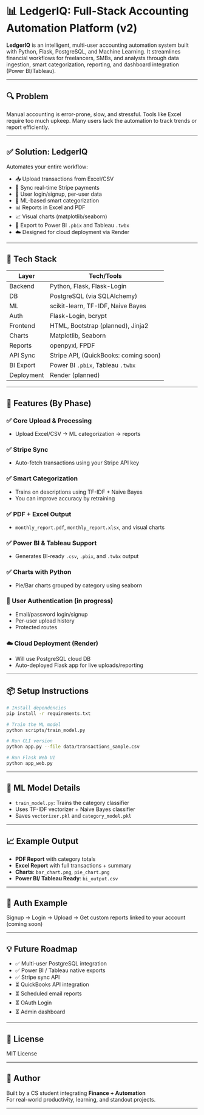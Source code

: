 # 📊 LedgerIQ: Full-Stack Accounting Automation Platform (v2)

**LedgerIQ** is an intelligent, multi-user accounting automation system built with Python, Flask, PostgreSQL, and Machine Learning. It streamlines financial workflows for freelancers, SMBs, and analysts through data ingestion, smart categorization, reporting, and dashboard integration (Power BI/Tableau).

---

## 🔍 Problem

Manual accounting is error-prone, slow, and stressful. Tools like Excel require too much upkeep. Many users lack the automation to track trends or report efficiently.

---

## ✅ Solution: LedgerIQ

Automates your entire workflow:

- 📥 Upload transactions from Excel/CSV
- 🔁 Sync real-time Stripe payments
- 🔐 User login/signup, per-user data
- 🧠 ML-based smart categorization
- 📊 Reports in Excel and PDF
- 📈 Visual charts (matplotlib/seaborn)
- 🧾 Export to Power BI `.pbix` and Tableau `.twbx`
- ☁️ Designed for cloud deployment via Render

---

## 🧱 Tech Stack

| Layer        | Tech/Tools                              |
|--------------|------------------------------------------|
| Backend      | Python, Flask, Flask-Login               |
| DB           | PostgreSQL (via SQLAlchemy)              |
| ML           | scikit-learn, TF-IDF, Naive Bayes        |
| Auth         | Flask-Login, bcrypt                      |
| Frontend     | HTML, Bootstrap (planned), Jinja2        |
| Charts       | Matplotlib, Seaborn                      |
| Reports      | openpyxl, FPDF                           |
| API Sync     | Stripe API, (QuickBooks: coming soon)    |
| BI Export    | Power BI `.pbix`, Tableau `.twbx`        |
| Deployment   | Render (planned)                         |

---

## 🚀 Features (By Phase)

### ✅ Core Upload & Processing
- Upload Excel/CSV → ML categorization → reports

### ✅ Stripe Sync
- Auto-fetch transactions using your Stripe API key

### ✅ Smart Categorization
- Trains on descriptions using TF-IDF + Naive Bayes
- You can improve accuracy by retraining

### ✅ PDF + Excel Output
- `monthly_report.pdf`, `monthly_report.xlsx`, and visual charts

### ✅ Power BI & Tableau Support
- Generates BI-ready `.csv`, `.pbix`, and `.twbx` output

### ✅ Charts with Python
- Pie/Bar charts grouped by category using seaborn

### 🔐 User Authentication (in progress)
- Email/password login/signup
- Per-user upload history
- Protected routes

### ☁️ Cloud Deployment (Render)
- Will use PostgreSQL cloud DB
- Auto-deployed Flask app for live uploads/reporting

---

## 📦 Setup Instructions

```bash
# Install dependencies
pip install -r requirements.txt

# Train the ML model
python scripts/train_model.py

# Run CLI version
python app.py --file data/transactions_sample.csv

# Run Flask Web UI
python app_web.py
```

---

## 🧠 ML Model Details

- `train_model.py`: Trains the category classifier
- Uses TF-IDF vectorizer + Naive Bayes classifier
- Saves `vectorizer.pkl` and `category_model.pkl`

---

## 📈 Example Output

- **PDF Report** with category totals
- **Excel Report** with full transactions + summary
- **Charts**: `bar_chart.png`, `pie_chart.png`
- **Power BI/ Tableau Ready**: `bi_output.csv`

---

## 🔐 Auth Example

Signup → Login → Upload → Get custom reports linked to your account (coming soon)

---

## 💡 Future Roadmap

- ✅ Multi-user PostgreSQL integration
- ✅ Power BI / Tableau native exports
- ✅ Stripe sync API
- ⏳ QuickBooks API integration
- ⏳ Scheduled email reports
- ⏳ OAuth Login
- ⏳ Admin dashboard

---

## 📄 License

MIT License

---

## 🧠 Author

Built by a CS student integrating **Finance + Automation**  
For real-world productivity, learning, and standout projects.

---